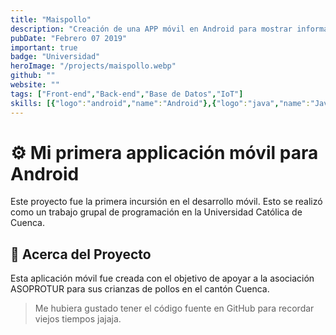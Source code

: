 ```yaml
---
title: "Maispollo"
description: "Creación de una APP móvil en Android para mostrar información de la crianza de pollos en la asociación ASOPROTUR en el cantón Cuenca"
pubDate: "Febrero 07 2019"
important: true
badge: "Universidad"
heroImage: "/projects/maispollo.webp"
github: ""
website: ""
tags: ["Front-end","Back-end","Base de Datos","IoT"]
skills: [{"logo":"android","name":"Android"},{"logo":"java","name":"Java"},{"logo":"sqlite","name":"SQLite"},{"logo":"git","name":"Git"},{"logo":"googleplay","name":"Google Play"}]
---
```


# ⚙ Mi primera applicación móvil para Android

Este proyecto fue la primera incursión en el desarrollo móvil. Esto se realizó como un trabajo grupal de programación en la Universidad Católica de Cuenca.

## 🚀 Acerca del Proyecto

Esta aplicación móvil fue creada con el objetivo de apoyar a la asociación ASOPROTUR para sus crianzas de pollos en el cantón Cuenca.

> Me hubiera gustado tener el código fuente en GitHub para recordar viejos tiempos jajaja.